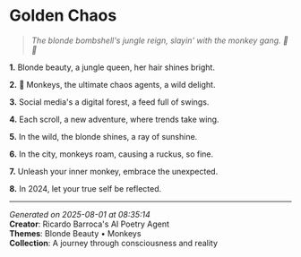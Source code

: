 # Golden Chaos

> *The blonde bombshell's jungle reign, slayin' with the monkey gang. 🐒💫*

**1.** Blonde beauty, a jungle queen, her hair shines bright.


**2.** 🐒 Monkeys, the ultimate chaos agents, a wild delight.


**3.** Social media's a digital forest, a feed full of swings.


**4.** Each scroll, a new adventure, where trends take wing.


**5.** In the wild, the blonde shines, a ray of sunshine.


**6.** In the city, monkeys roam, causing a ruckus, so fine.


**7.** Unleash your inner monkey, embrace the unexpected.


**8.** In 2024, let your true self be reflected.



---

*Generated on 2025-08-01 at 08:35:14*  
**Creator**: Ricardo Barroca's AI Poetry Agent  
**Themes**: Blonde Beauty • Monkeys  
**Collection**: A journey through consciousness and reality